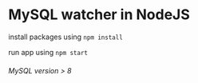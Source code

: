 # MySQL watcher in NodeJS

install packages using `npm install`

run app using `npm start`


###### MySQL version > 8